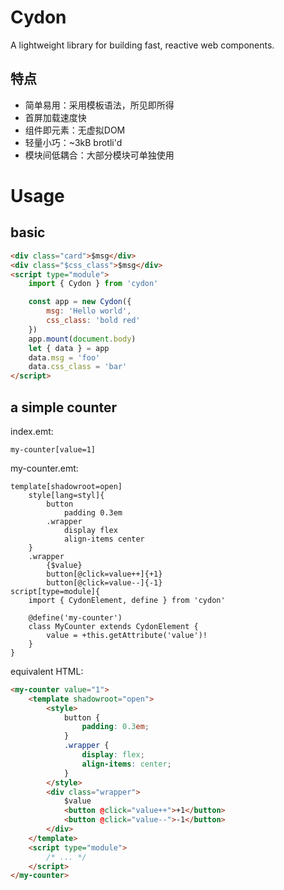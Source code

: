 # Cydon
A lightweight library for building fast, reactive web components.

## 特点
- 简单易用：采用模板语法，所见即所得
- 首屏加载速度快
- 组件即元素：无虚拟DOM
- 轻量小巧：~3kB brotli'd
- 模块间低耦合：大部分模块可单独使用

# Usage

## basic
```html
<div class="card">$msg</div>
<div class="$css_class">$msg</div>
<script type="module">
    import { Cydon } from 'cydon'

    const app = new Cydon({
        msg: 'Hello world',
        css_class: 'bold red'
    })
    app.mount(document.body)
    let { data } = app
    data.msg = 'foo'
    data.css_class = 'bar'
</script>
```

## a simple counter

index.emt:
```styl
my-counter[value=1]
```

my-counter.emt:
```styl
template[shadowroot=open]
	style[lang=styl]{
		button
			padding 0.3em
		.wrapper
			display flex
			align-items center
	}
	.wrapper
		{$value}
        button[@click=value++]{+1}
        button[@click=value--]{-1}
script[type=module]{
	import { CydonElement, define } from 'cydon'

	@define('my-counter')
	class MyCounter extends CydonElement {
		value = +this.getAttribute('value')!
	}
}
```
equivalent HTML:
```html
<my-counter value="1">
    <template shadowroot="open">
        <style>
            button {
                padding: 0.3em;
            }
            .wrapper {
                display: flex;
                align-items: center;
            }
        </style>
        <div class="wrapper">
            $value
            <button @click="value++">+1</button>
            <button @click="value--">-1</button>
        </div>
    </template>
    <script type="module">
        /* ... */
    </script>
</my-counter>
```
